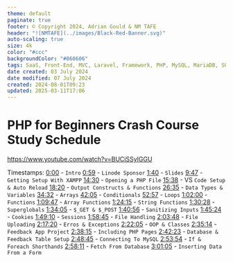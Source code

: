 ```yaml
---
theme: default
paginate: true
footer: © Copyright 2024, Adrian Gould & NM TAFE
header: "![NMTAFE](../images/Black-Red-Banner.svg)"
auto-scaling: true
size: 4k
color: "#ccc"
backgroundColor: "#060606"
tags: SaaS, Front-End, MVC, Laravel, Framework, PHP, MySQL, MariaDB, SQLite, Testing, Unit Testing, Feature Testing, PEST
date created: 03 July 2024
date modified: 07 July 2024
created: 2024-08-01T09:23
updated: 2025-03-11T17:06
---
```


# PHP for Beginners Crash Course Study Schedule

https://www.youtube.com/watch?v=BUCiSSyIGGU

Timestamps: 
[0:00](https://www.youtube.com/watch?v=BUCiSSyIGGU&t=0s) - `Intro`
[0:59](https://www.youtube.com/watch?v=BUCiSSyIGGU&t=59s) - `Linode Sponsor`
[1:40](https://www.youtube.com/watch?v=BUCiSSyIGGU&t=100s) - `Slides` 
[9:47](https://www.youtube.com/watch?v=BUCiSSyIGGU&t=587s) - `Getting Setup With XAMPP` 
[14:30](https://www.youtube.com/watch?v=BUCiSSyIGGU&t=870s) - `Opening a PHP File` 
[15:38](https://www.youtube.com/watch?v=BUCiSSyIGGU&t=938s) - VS `Code Setup & Auto Reload`
[18:20](https://www.youtube.com/watch?v=BUCiSSyIGGU&t=1100s) - `Output Constructs & Functions`
[26:35](https://www.youtube.com/watch?v=BUCiSSyIGGU&t=1595s) - `Data Types & Variables`
[34:32](https://www.youtube.com/watch?v=BUCiSSyIGGU&t=2072s) - `Arrays`
[42:05](https://www.youtube.com/watch?v=BUCiSSyIGGU&t=2525s) - `Conditionals`
[52:57](https://www.youtube.com/watch?v=BUCiSSyIGGU&t=3177s) - `Loops`
[1:02:00](https://www.youtube.com/watch?v=BUCiSSyIGGU&t=3720s) - `Functions` 
[1:09:47](https://www.youtube.com/watch?v=BUCiSSyIGGU&t=4187s) - `Array Functions`
[1:24:15](https://www.youtube.com/watch?v=BUCiSSyIGGU&t=5055s) - `String Functions`
[1:30:28](https://www.youtube.com/watch?v=BUCiSSyIGGU&t=5428s) - `Superglobals` 
[1:34:05](https://www.youtube.com/watch?v=BUCiSSyIGGU&t=5645s) - `$_GET & $_POST`
[1:40:56](https://www.youtube.com/watch?v=BUCiSSyIGGU&t=6056s) - `Sanitizing Inputs` 
[1:45:24](https://www.youtube.com/watch?v=BUCiSSyIGGU&t=6324s) - `Cookies` 
[1:49:10](https://www.youtube.com/watch?v=BUCiSSyIGGU&t=6550s) - `Sessions` 
[1:58:45](https://www.youtube.com/watch?v=BUCiSSyIGGU&t=7125s) - `File Handling`
[2:03:48](https://www.youtube.com/watch?v=BUCiSSyIGGU&t=7428s) - `File Uploading`
[2:17:20](https://www.youtube.com/watch?v=BUCiSSyIGGU&t=8240s) - `Erros & Exceptions`
[2:22:05](https://www.youtube.com/watch?v=BUCiSSyIGGU&t=8525s) - `OOP & Classes`
[2:35:14](https://www.youtube.com/watch?v=BUCiSSyIGGU&t=9314s) - `Feedback App Project`
[2:38:15](https://www.youtube.com/watch?v=BUCiSSyIGGU&t=9495s) - `Including PHP Pages`
[2:42:23](https://www.youtube.com/watch?v=BUCiSSyIGGU&t=9743s) - `Database & Feedback Table Setup`
[2:48:45](https://www.youtube.com/watch?v=BUCiSSyIGGU&t=10125s) - `Connecting To MySQL`
[2:53:54](https://www.youtube.com/watch?v=BUCiSSyIGGU&t=10434s) - `If & Foreach Shorthands`
[2:58:11](https://www.youtube.com/watch?v=BUCiSSyIGGU&t=10691s) - `Fetch From Database`
[3:01:05](https://www.youtube.com/watch?v=BUCiSSyIGGU&t=10865s) - `Inserting Data From a Form`

